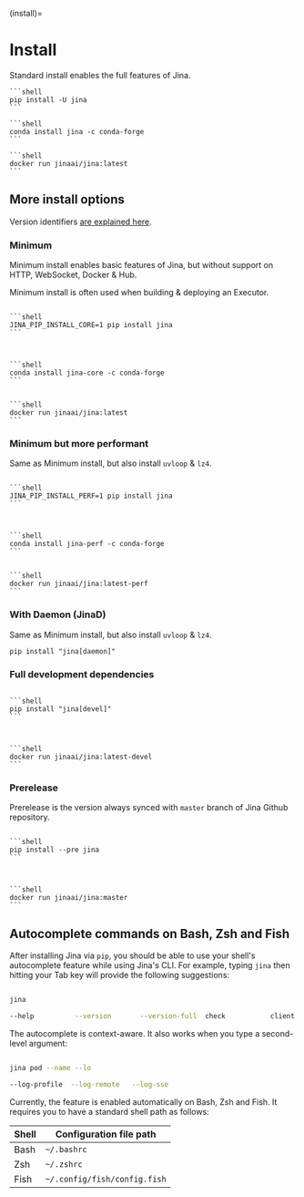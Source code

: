 (install)=
# Install

Standard install enables the full features of Jina. 

````{tab} via PyPI
```shell
pip install -U jina
```
````
````{tab} via Conda
```shell
conda install jina -c conda-forge
```
````
````{tab} via Docker
```shell
docker run jinaai/jina:latest
```
````

## More install options

Version identifiers [are explained here](https://github.com/jina-ai/jina/blob/master/RELEASE.md).

### Minimum

Minimum install enables basic features of Jina, but without support on HTTP, WebSocket, Docker & Hub.

Minimum install is often used when building & deploying an Executor.


````{tab} via PyPI

```shell
JINA_PIP_INSTALL_CORE=1 pip install jina
```


````

````{tab} via Conda

```shell
conda install jina-core -c conda-forge
```

````

````{tab} via Docker

```shell
docker run jinaai/jina:latest
```

````

### Minimum but more performant

Same as Minimum install, but also install `uvloop` & `lz4`.


````{tab} via PyPI

```shell
JINA_PIP_INSTALL_PERF=1 pip install jina
```


````

````{tab} via Conda

```shell
conda install jina-perf -c conda-forge
```

````

````{tab} via Docker

```shell
docker run jinaai/jina:latest-perf
```

````


### With Daemon (JinaD)

Same as Minimum install, but also install `uvloop` & `lz4`.

```shell
pip install "jina[daemon]"
```


### Full development dependencies


````{tab} via PyPI

```shell
pip install "jina[devel]"
```


````

````{tab} via Docker

```shell
docker run jinaai/jina:latest-devel
```

````


### Prerelease

Prerelease is the version always synced with `master` branch of Jina Github repository.

````{tab} via PyPI

```shell
pip install --pre jina
```


````

````{tab} via Docker

```shell
docker run jinaai/jina:master
```

````




## Autocomplete commands on Bash, Zsh and Fish

After installing Jina via `pip`, you should be able to use your shell's autocomplete feature while using Jina's CLI. For example, typing `jina` then hitting your Tab key will provide the following suggestions:

```bash

jina 

--help          --version       --version-full  check           client          flow            gateway         hello-world     log             pea             ping            pod
```

The autocomplete is context-aware. It also works when you type a second-level argument:

```bash

jina pod --name --lo

--log-profile  --log-remote   --log-sse
```


Currently, the feature is enabled automatically on Bash, Zsh and Fish. It requires you to have a standard shell path as follows:

| Shell | Configuration file path      |
| ---   | ---                          |
| Bash  | `~/.bashrc`                  |
| Zsh   | `~/.zshrc`                   |
| Fish  | `~/.config/fish/config.fish` |


